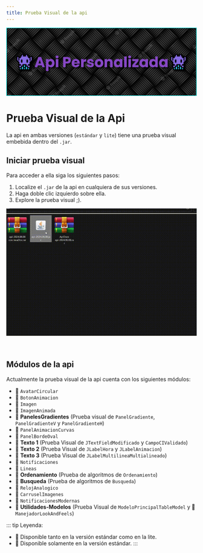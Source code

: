 ```yaml
---
title: Prueba Visual de la api
---
```


![a](/images/banner.png)

# Prueba Visual de la Api

La api en ambas versiones (`estándar` y `lite`) tiene una prueba visual embebida dentro del `.jar`.

## Iniciar prueba visual

Para acceder a ella siga los siguientes pasos:

1. Localize el `.jar` de la api en cualquiera de sus versiones.
2. Haga doble clic izquierdo sobre ella.
3. Explore la prueba visual ;).

![a](/gifs/api-visual.gif)

<br>

## Módulos de la api

Actualmente la prueba visual de la api cuenta con los siguientes módulos:

- 🌌 `AvatarCircular`
- 🌌 `BotonAnimacion`
- 🌌 `Imagen`
- 🌌 `ImagenAnimada`
- 🌌 **PanelesGradientes** (Prueba visual de `PanelGradiente`,  
  `PanelGradienteV` y `PanelGradienteH`)
- 🌌 `PanelAnimacionCurvas`
- 🌌 `PanelBordeOval`
- 🌌 **Texto 1** (Prueba Visual de `JTextFieldModificado` y `CampoCIValidado`)
- 🌌 **Texto 2** (Prueba Visual de `JLabelHora` y `JLabelAnimacion`)
- 🌌 **Texto 3** (Prueba Visual de `JLabelMultilineaMultialineado`)
- 🌌 `Notificaciones`
- 🌌 `Lineas`
- 🌌 **Ordenamiento** (Prueba de algoritmos de `Ordenamiento`)
- 🌌 **Busqueda** (Prueba de algoritmos de `Busqueda`)
- 🌌 `RelojAnalogico`
- 🌌 `CarruselImagenes`
- 🤖 `NotificacionesModernas`
- 🌌 **Utilidades-Modelos** (Prueba Visual de `ModeloPrincipalTableModel` y 🤖 `ManejadorLookAndFeels`)

::: tip Leyenda:

- 🌌 Disponible tanto en la versión estándar como en la lite.
- 🤖 Disponible solamente en la versión estándar.
  :::
